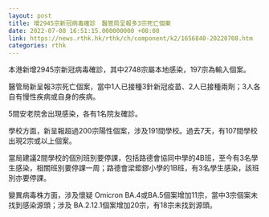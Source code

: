 ```yaml
---
layout: post
title: 增2945宗新冠病毒確診　醫管局呈報多3宗死亡個案
date: 2022-07-08 16:51:15.000000000 +08:00
link: https://news.rthk.hk/rthk/ch/component/k2/1656840-20220708.htm
categories: rthk
---
```


本港新增2945宗新冠病毒確診，其中2748宗屬本地感染，197宗為輸入個案。

醫管局新呈報3宗死亡個案，當中1人已接種3針新冠疫苗、2人已接種兩劑；3人各自有慢性疾病或自身的疾病。

5間安老院舍出現感染，各有1名院友確診。

學校方面，新呈報超過200宗陽性個案，涉及191間學校。過去7天，有107間學校出現2宗或以上個案。

當局建議2間學校的個別班別要停課，包括路德會協同中學的4B班，至今有3名學生感染，相關班別要停課一周；路德會梁鉅鏐小學的1B班，有3名學生感染，該班別亦要停課。

變異病毒株方面，涉及懷疑 Omicron BA.4或BA.5個案增加11宗，當中3宗個案未找到感染源頭；涉及 BA.2.12.1個案增加20宗，有18宗未找到源頭。
